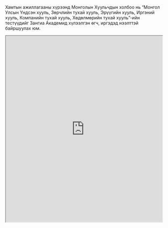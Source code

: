 
Хамтын ажиллагааны хүрээнд Монголын Хуульчдын холбоо нь “Монгол Улсын Үндсэн хууль, Зөрчлийн тухай хууль, Эрүүгийн хууль, Иргэний хууль, Компанийн тухай хууль, Хөдөлмөрийн тухай хууль”-ийн тестүүдийг Зангиа Академид хүлээлгэн өгч, иргэдэд нээлттэй байршуулах юм.

<iframe src="https://ikon.mn/n/3bkt" style="width:100%; min-height:600px"></iframe>
